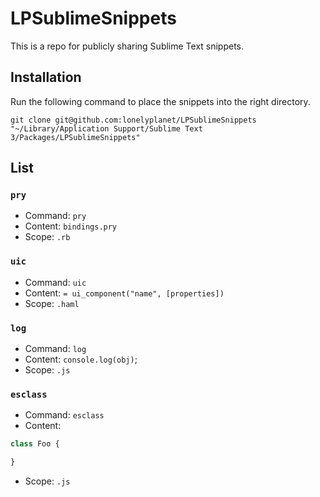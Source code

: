 # LPSublimeSnippets
This is a repo for publicly sharing Sublime Text snippets.

## Installation
Run the following command to place the snippets into the right directory.

```shell
git clone git@github.com:lonelyplanet/LPSublimeSnippets "~/Library/Application Support/Sublime Text 3/Packages/LPSublimeSnippets"
```

## List

### `pry` 
* Command: `pry` 
* Content: `bindings.pry`
* Scope: `.rb`

### `uic` 
* Command: `uic` 
* Content: `= ui_component("name", [properties])`
* Scope: `.haml`

### `log`
* Command: `log`
* Content: `console.log(obj)`;
* Scope: `.js`

### `esclass`
* Command: `esclass`
* Content:  
```js
class Foo {

}
```
* Scope: `.js`
